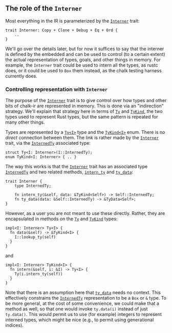 ## The role of the `Interner`

Most everything in the IR is parameterized by the [`Interner`] trait:

[`Interner`]: https://rust-lang.github.io/chalk/chalk_ir/interner/trait.Interner.html

```rust,ignore
trait Interner: Copy + Clone + Debug + Eq + Ord {
    ..
}
```

We'll go over the details later, but for now it suffices to say that
the interner is defined by the embedded and can be used to control
(to a certain extent) the actual representation of types, goals, and
other things in memory. For example, the `Interner` trait could be
used to intern all the types, as rustc does, or it could be used to
`Box` them instead, as the chalk testing harness currently does.

### Controlling representation with `Interner`

The purpose of the [`Interner`] trait is to give control over how
types and other bits of chalk-ir are represented in memory. This is
done via an "indirection" strategy. We'll explain that strategy here
in terms of [`Ty`] and [`TyKind`], the two types used to represent
Rust types, but the same pattern is repeated for many other things.

[`Interner`]: https://rust-lang.github.io/chalk/chalk_ir/interner/trait.Interner.html
[`Ty`]: https://rust-lang.github.io/chalk/chalk_ir/struct.Ty.html
[`TyKind`]: https://rust-lang.github.io/chalk/chalk_ir/enum.TyKind.html

Types are represented by a [`Ty<I>`] type and the [`TyKind<I>`] enum.
There is no *direct* connection between them. The link is rather made
by the [`Interner`] trait, via the [`InternedTy`] associated type:

[`Ty<I>`]: https://rust-lang.github.io/chalk/chalk_ir/struct.Ty.html
[`TyKind<I>`]: https://rust-lang.github.io/chalk/chalk_ir/enum.TyKind.html
[`InternedTy`]: https://rust-lang.github.io/chalk/chalk_ir/interner/trait.Interner.html#associatedtype.InternedType

```rust,ignore
struct Ty<I: Interner>(I::InternedTy);
enum TyKind<I: Interner> { .. }
```

The way this works is that the [`Interner`] trait has an associated
type [`InternedTy`] and two related methods, [`intern_ty`] and [`ty_data`]:

[`intern_ty`]: https://rust-lang.github.io/chalk/chalk_ir/interner/trait.Interner.html#tymethod.intern_ty
[`ty_data`]: https://rust-lang.github.io/chalk/chalk_ir/interner/trait.Interner.html#tymethod.ty_data

```rust,ignore
trait Interner {
    type InternedTy;

    fn intern_ty(&self, data: &TyKind<Self>) -> Self::InternedTy;
    fn ty_data(data: &Self::InternedTy) -> &TyData<Self>;
}
```

However, as a user you are not meant to use these directly. Rather,
they are encapsulated in methods on the [`Ty`] and [`TyKind`] types:

```rust,ignore
impl<I: Interner> Ty<I> {
  fn data(&self) -> &TyKind<I> {
    I::lookup_ty(self)
  }
}
```

and

```rust,ignore
impl<I: Interner> TyKind<I> {
  fn intern(&self, i: &I) -> Ty<I> {
    Ty(i.intern_ty(self))
  }
}
```

Note that there is an assumption here that [`ty_data`] needs no
context. This effectively constrains the [`InternedTy`] representation
to be a `Box` or `&` type. To be more general, at the cost of some
convenience, we could make that a method as well, so that one would
invoke `ty.data(i)` instead of just `ty.data()`. This would permit us
to use (for example) integers to represent interned types, which might
be nice (e.g., to permit using generational indices).
